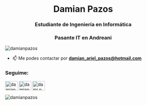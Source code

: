 <h1 align="center">Damian Pazos</h1>
<h3 align="center">Estudiante de Ingeniería en Informática</h3>
<h3 align="center">Pasante IT en Andreani</h3>

<p align="left"> <img src="https://komarev.com/ghpvc/?username=damianpazos&label=Profile%20views&color=0e75b6&style=flat" alt="damianpazos" /> </p>

- 📫 Me podes contactar por **damian_ariel_pazos@hotmail.com**

<h3 align="left">Seguime:</h3>
<p align="left">
<a href="https://twitter.com/damian_pazos" target="blank"><img align="center" src="https://raw.githubusercontent.com/rahuldkjain/github-profile-readme-generator/master/src/images/icons/Social/twitter.svg" alt="damian_pazos" height="30" width="40" /></a>
<a href="https://linkedin.com/in/damian-pazos" target="blank"><img align="center" src="https://raw.githubusercontent.com/rahuldkjain/github-profile-readme-generator/master/src/images/icons/Social/linked-in-alt.svg" alt="damian-pazos" height="30" width="40" /></a>
<a href="https://instagram.com/dami.pazos" target="blank"><img align="center" src="https://raw.githubusercontent.com/rahuldkjain/github-profile-readme-generator/master/src/images/icons/Social/instagram.svg" alt="dami.pazos" height="30" width="40" /></a>
</p>



<p><img align="left" src="https://github-readme-stats.vercel.app/api/top-langs?username=damianpazos&show_icons=true&locale=en&layout=compact" alt="damianpazos" /></p>



    




<!---
DamianPazos/DamianPazos is a ✨ special ✨ repository because its `README.md` (this file) appears on your GitHub profile.
You can click the Preview link to take a look at your changes.
--->
